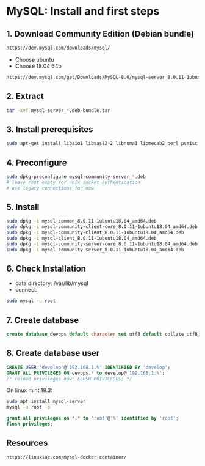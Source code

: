 # MySQL: Install and first steps
## 1. Download Community Edition (Debian bundle)
```html
https://dev.mysql.com/downloads/mysql/
```
- Choose ubuntu
- Choose 18.04 64b
```html
https://dev.mysql.com/get/Downloads/MySQL-8.0/mysql-server_8.0.11-1ubuntu18.04_amd64.deb-bundle.tar
```
## 2. Extract
```sh
tar -xvf mysql-server_*.deb-bundle.tar
```
## 3. Install prerequisites
```sh
sudo apt-get install libaio1 libsasl2-2 libnuma1 libmecab2 perl psmisc
```
## 4. Preconfigure
```sh
sudo dpkg-preconfigure mysql-community-server_*.deb
# leave root empty for unix socket authentication
# use legacy connections for now
```
## 5. Install
```sh
sudo dpkg -i mysql-common_8.0.11-1ubuntu18.04_amd64.deb
sudo dpkg -i mysql-community-client-core_8.0.11-1ubuntu18.04_amd64.deb
sudo dpkg -i mysql-community-client_8.0.11-1ubuntu18.04_amd64.deb
sudo dpkg -i mysql-client_8.0.11-1ubuntu18.04_amd64.deb 
sudo dpkg -i mysql-community-server-core_8.0.11-1ubuntu18.04_amd64.deb 
sudo dpkg -i mysql-community-server_8.0.11-1ubuntu18.04_amd64.deb 
```
## 6. Check Installation
- data directory: /var/lib/mysql
- connect:
```sh
sudo mysql -u root
```
## 7. Create database
```sql
create database devops default character set utf8 default collate utf8_bin;
```
## 8. Create database user
```sql
CREATE USER 'develop'@'192.168.1.%' IDENTIFIED BY 'develop';
GRANT ALL PRIVILEGES ON devops.* to develop@'192.168.1.%';
/* reload privileges now: FLUSH PRIVILEGES; */
```
On linux mint 18.3:
```sh
sudo apt install mysql-server
mysql -u root -p
```
```sql
grant all privileges on *.* to 'root'@'%' identified by 'root';
flush privileges;
```
## Resources
```html
https://linuxiac.com/mysql-docker-container/
```
